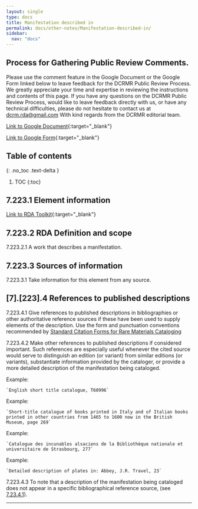 ```yaml
---
layout: single
type: docs
title: Manifestation described in
permalink: docs/other-notes/Manifestation-described-in/
sidebar:
  nav: "docs"
---
```


## Process for Gathering Public Review Comments.
Please use the comment feature in the Google Document or the Google Form linked below to leave feedback for the DCRMR Public Review Process.  We greatly appreciate your time and expertise in reviewing the instructions and contents of this page.  If you have any questions on the DCRMR Public Review Process, would like to leave feedback directly with us, or have any technical difficulties, please do not hesitate to contact us at dcrm.rda@gmail.com  With kind regards from the DCRMR editorial team.

[Link to Google Document](https://docs.google.com/document/d/1CkY58ZDiHyw1WG9lRAcgzXvCeigJyD1boss0zUb2gOM/edit){:target="_blank"}

[Link to Google Form](https://docs.google.com/forms/d/e/1FAIpQLSdNtJkbY1mngdTcvCoB7zZcpaIuuKHvlbyiidP-QunDy14VcQ/viewform){:target="_blank"}

## Table of contents
{: .no_toc .text-delta }

1. TOC
{:toc}

## 7.223.1 Element information

[Link to RDA Toolkit](https://beta.rdatoolkit.org/Content/Index?externalId=en-US_ala-51744638-bd0b-3aac-a958-4be04d024ce4){:target="_blank"}

## 7.223.2 RDA Definition and scope

<a name="7.223.2.1">7.223.2.1</a> A work that describes a manifestation.

## 7.223.3 Sources of information

<a name="7.223.3.1">7.223.3.1</a> Take information for this element from any source.

## [7].[223].4 References to published descriptions

<a name="7.223.4.1">7.223.4.1</a> Give references to published descriptions in bibliographies or other authoritative reference sources if these have been used to supply elements of the description. Use the form and punctuation conventions recommended by [Standard Citation Forms for Rare Materials Cataloging](https://rbms.info/scf/)

<a name="7.223.4.2">7.223.4.2</a> Make other references to published descriptions if considered important. Such references are especially useful whenever the cited source would serve to distinguish an edition (or variant) from similar editions (or variants), substantiate information provided by the cataloger, or provide a more detailed description of the manifestation being cataloged.

Example: 

    `English short title catalogue, T60996`
    
Example: 

    `Short-title catalogue of books printed in Italy and of Italian books printed in other countries from 1465 to 1600 now in the British Museum, page 269`
    
Example: 

    `Catalogue des incunables alsaciens de la Bibliothèque nationale et universitaire de Strasbourg, 277`

Example:

    `Detailed description of plates in: Abbey, J.R. Travel, 23`

<a name="7.223.4.3">7.223.4.3</a> To note that a description of the manifestation being cataloged does not appear in a specific bibliographical reference source, 
(see [7.23.4.1](/DCRMR/books/other-notes/Note-on-RDA-entity/#7.23.4.1)).



***
